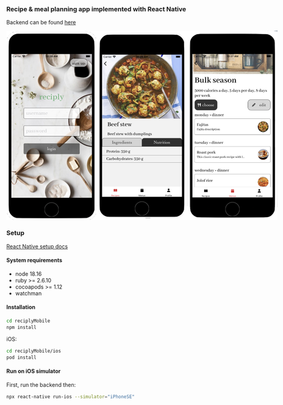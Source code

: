 ### Recipe & meal planning app implemented with React Native
Backend can be found [here](https://github.com/edwilson543/reciply-backend)

<div style="display: flex;">
    <img src="./examples/login-example.png" height="497" width="237">
    <img src="./examples/recipe-example.png" height="497" width="237">
    <img src="./examples/menu-example.png" height="497" width="237">
</div>


### Setup

[React Native setup docs](https://reactnative.dev/docs/environment-setup)

#### System requirements
- node 18.16
- ruby >= 2.6.10
- cocoapods >= 1.12
- watchman


#### Installation
```bash
cd reciplyMobile
npm install
```

iOS:
```bash
cd reciplyMobile/ios
pod install
```

#### Run on iOS simulator
First, run the backend then:
```bash
npx react-native run-ios --simulator="iPhoneSE"
```
